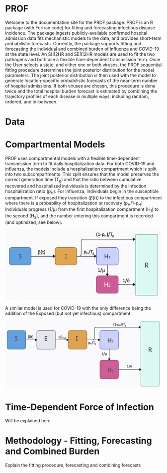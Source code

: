 # PROF

Welcome to the documentation site for the PROF package. PROF is an R package (with Fortran code) for fitting and forecasting infectious disease 
incidence. The package ingests publicly-available
confirmed hospital admission data fits mechanistic models to the data, and provides short-term 
probabilistic forecasts. Currently, the package supports fitting and forecasting the individual
and combined burden of influenza and COVID-19 at the state level. An S[I]2HR and SE[I]2HR models
are used to fit the two pathogens and both use a flexible time-dependent transmission term. Once the User
selects a state, and either one or both viruses, the PROF sequential fitting procedure determines the joint posterior distribution for the model
parameters.  The joint posterior distribution is then used with the model to generate location-specific
probabilistic forecasts of the near-term number of hospital admissions. If both viruses are chosen, this procedure is done twice and the total hospital burden forecast is estimated by combining the trajectory profiles of each disease in multiple ways, including random, ordered, and in-between.

# Data



# Compartmental Models

PROF uses compartmental models with a flexible time-dependent transmission term to fit daily hospitalization data. For both COVID-19 and influenza, the models include a hospitalization compartment which is split into two subcompartments. This split ensures that the model preserves the correct generation time (T<sub>g</sub>) and that the ratio between cumulative recovered and hospitalized individuals is determined by the infection hospitalization ratio (p<sub>H</sub>). For influenza, individuals begin in the susceptible compartment. If exposed they transition (&beta;(t)) to the infectious compartment where there is a probability of hospitalization or recovery (p<sub>H</sub>/1-p<sub>H</sub>) Individuals progress (1/&mu;) from the first hospitalization compartment (H<sub>1</sub>) to the second (H<sub>2</sub>), and the number entering this compartment is recorded (and optimized, see below). 


![Influenza Model](img/model_influenza.png)


A similar model is used for COVID-19 with the only difference being the addition of the Exposed (but not yet infectious) compartment.

![covid19 Model](img/model_covid19.png)

# Time-Dependent Force of Infection

Will be explained here

# Methodology - Fitting, Forecasting and Combined Burden

Explain the fitting procedure, forecasting and combining forecasts


